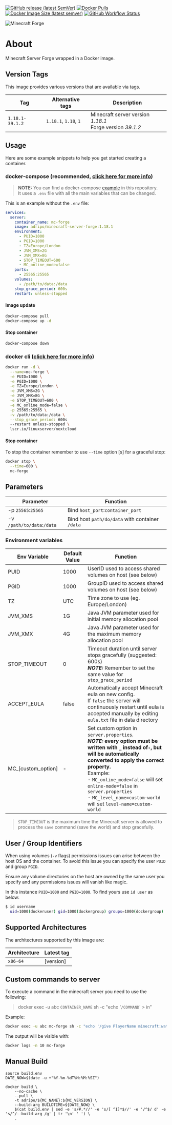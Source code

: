 [![GitHub release (latest SemVer)](https://img.shields.io/github/v/release/adripo/minecraft-server-forge?style=flat-square)](https://github.com/adripo/minecraft-server-forge/releases)
[![Docker Pulls](https://img.shields.io/docker/pulls/adripo/minecraft-server-forge?style=flat-square)](https://hub.docker.com/r/adripo/minecraft-server-forge)
[![Docker Image Size (latest semver)](https://img.shields.io/docker/image-size/adripo/minecraft-server-forge?style=flat-square)](https://hub.docker.com/r/adripo/minecraft-server-forge/tags)
[![GitHub Workflow Status](https://img.shields.io/github/workflow/status/adripo/minecraft-server-forge/publish-dockerhub?style=flat-square)](https://github.com/adripo/minecraft-server-forge/actions?workflow=publish-dockerhub)

![Minecraft Forge](https://files.minecraftforge.net/static/images/logo.svg)


# About

Minecraft Server Forge wrapped in a Docker image.

## Version Tags

This image provides various versions that are available via tags.

| Tag             | Alternative tags      | Description                                                   |
|-----------------|-----------------------|---------------------------------------------------------------|
| `1.18.1-39.1.2` | `1.18.1`, `1.18`, `1` | Minecraft server version _1.18.1_<br/> Forge version _39.1.2_ |


## Usage

Here are some example snippets to help you get started creating a container.

### docker-compose (recommended, [click here for more info](https://docs.linuxserver.io/general/docker-compose))

> **NOTE:** You can find a docker-compose [example](https://github.com/adripo/minecraft-server-forge/tree/main/example) in this repository.\
> It uses a `.env` file with all the main variables that can be changed.

This is an example without the `.env` file:
```yaml
services:
  server:
    container_name: mc-forge
    image: adripo/minecraft-server-forge:1.18.1
    environment:
      - PUID=1000
      - PGID=1000
      - TZ=Europe/London
      - JVM_XMS=2G
      - JVM_XMX=8G
      - STOP_TIMEOUT=600
      - MC_online_mode=false
    ports:
      - 25565:25565
    volumes:
      - /path/to/data:/data
    stop_grace_period: 600s
    restart: unless-stopped
```

#### Image update

```bash
docker-compose pull
docker-compose up -d
```

#### Stop container

```bash
docker-compose down
```

### docker cli ([click here for more info](https://docs.docker.com/engine/reference/commandline/cli/))

```bash
docker run -d \
  --name=mc-forge \
  -e PUID=1000 \
  -e PGID=1000 \
  -e TZ=Europe/London \
  -e JVM_XMS=2G \
  -e JVM_XMX=8G \
  -e STOP_TIMEOUT=600 \
  -e MC_online_mode=false \
  -p 25565:25565 \
  -v /path/to/data:/data \
  --stop_grace_period: 600s
  --restart unless-stopped \
  lscr.io/linuxserver/nextcloud
```

#### Stop container

To stop the container remember to use `--time` option [s] for a graceful stop:

```bash
docker stop \
  --time=600 \
  mc-forge
```


## Parameters

| Parameter                  | Function                                        |
|----------------------------|-------------------------------------------------|
| -p `25565`:`25565`         | Bind `host_port`:`container_port`               |
| -v `/path/to/data`:`/data` | Bind host `path/do/data` with container `/data` |

### Environment variables

| Env Variable                     | Default Value | Function                                                                                                                                                                                                                                                                                                                                               |
|----------------------------------|---------------|--------------------------------------------------------------------------------------------------------------------------------------------------------------------------------------------------------------------------------------------------------------------------------------------------------------------------------------------------------|
| PUID                             | 1000          | UserID used to access shared volumes on host (see below)                                                                                                                                                                                                                                                                                               |
| PGID                             | 1000          | GroupID  used to access shared volumes on host (see below)                                                                                                                                                                                                                                                                                             |
| TZ                               | UTC           | Time zone to use (eg. Europe/London)                                                                                                                                                                                                                                                                                                                   |
| JVM_XMS                          | 1G            | Java JVM parameter used for initial memory allocation pool                                                                                                                                                                                                                                                                                             |
| JVM_XMX                          | 4G            | Java JVM parameter used for the maximum memory allocation pool                                                                                                                                                                                                                                                                                         |
| STOP_TIMEOUT                     | 0             | Timeout duration until server stops gracefully (suggested: 600s) <br/> **_NOTE:_** Remember to set the same value for `stop_grace_period`                                                                                                                                                                                                              |
| ACCEPT_EULA                      | false         | Automatically accept Minecraft eula on new config.<br/> If `false` the server will continuously restart until eula is accepted manually by editing `eula.txt` file in data directory                                                                                                                                                                   |
| MC_[custom_option]               | -             | Set custom option in `server.properties`.<br/> **_NOTE:_ every option must be written with `_` instead of`-`, but will be automatically converted to apply the correct property.**<br/>Example:<br/>- `MC_online_mode=false` will set `online-mode=false` in `server.properties`<br/>- `MC_level_name=custom-world` will set `level-name=custom-world` |

> `STOP_TIMEOUT` is the maximum time the Minecraft server is allowed to process the `save` command (save the world) and stop gracefully.


## User / Group Identifiers

When using volumes (`-v` flags) permissions issues can arise between the host OS and the container. To avoid this issue you can specify the user `PUID` and group `PGID`.

Ensure any volume directories on the host are owned by the same user you specify and any permissions issues will vanish like magic.

In this instance `PUID=1000` and `PGID=1000`. To find yours use `id user` as below:

```bash
$ id username
  uid=1000(dockeruser) gid=1000(dockergroup) groups=1000(dockergroup)
```


## Supported Architectures

The architectures supported by this image are:

| Architecture      | Latest tag        |
|-------------------|-------------------|
| `x86-64`          | [version]         |


## Custom commands to server

To execute a command in the minecraft server you need to use the following:
> docker exec -u abc `CONTAINER_NAME` sh -c "echo '`/COMMAND`' > in"


Example:
```bash
docker exec -u abc mc-forge sh -c "echo '/give PlayerName minecraft:water_bucket 1' > in"
```

The output will be visible with:
```bash
docker logs -n 10 mc-forge
```


## Manual Build
```
source build.env
DATE_NOW=$(date -u +"%Y-%m-%dT%H:%M:%SZ")

docker build \
    --no-cache \
    --pull \
    -t adripo/${MC_NAME}:${MC_VERSION} \
    --build-arg BUILDTIME=${DATE_NOW} \
    $(cat build.env | sed -e 's/#.*//' -e 's/[ ^I]*$//' -e '/^$/ d' -e 's/^/--build-arg /g' | tr '\n' ' ') \
    .
```